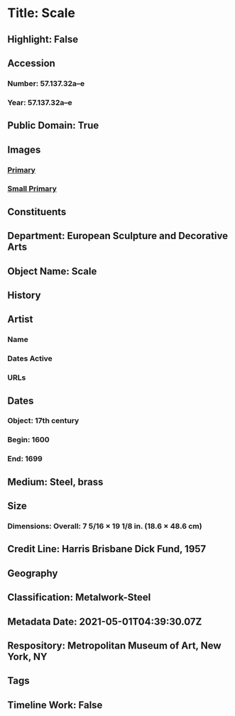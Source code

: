 # Title: Scale
## Highlight: False
## Accession
### Number: 57.137.32a–e
### Year: 57.137.32a–e
## Public Domain: True
## Images
### [Primary](https://images.metmuseum.org/CRDImages/es/original/165956.jpg)
### [Small Primary](https://images.metmuseum.org/CRDImages/es/web-large/165956.jpg)
## Constituents
## Department: European Sculpture and Decorative Arts
## Object Name: Scale
## History
## Artist
### Name
### Dates Active
### URLs
## Dates
### Object: 17th century
### Begin: 1600
### End: 1699
## Medium: Steel, brass
## Size
### Dimensions: Overall: 7 5/16 × 19 1/8 in. (18.6 × 48.6 cm)
## Credit Line: Harris Brisbane Dick Fund, 1957
## Geography
## Classification: Metalwork-Steel
## Metadata Date: 2021-05-01T04:39:30.07Z
## Respository: Metropolitan Museum of Art, New York, NY
## Tags
## Timeline Work: False